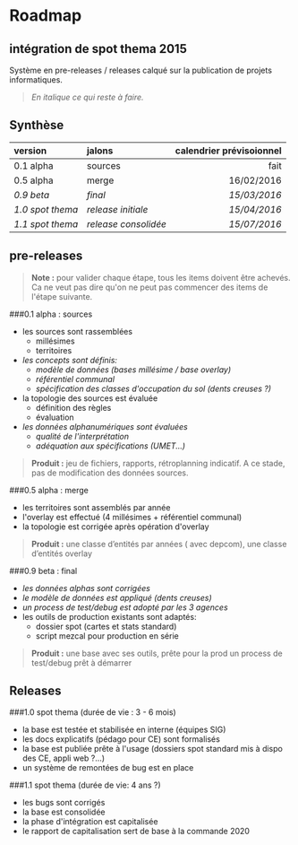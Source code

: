 Roadmap
======
intégration de spot thema 2015
------
Système en pre-releases / releases calqué sur la publication de projets informatiques.

> *En italique ce qui reste à faire.*

Synthèse
------
|version|jalons|calendrier prévisoionnel|
|:---|:---|---:|
|0.1 alpha|sources|fait|
|0.5 alpha|merge|16/02/2016|
|*0.9 beta*|*final*|*15/03/2016*|
|*1.0 spot thema*|*release initiale*|*15/04/2016*|
|*1.1 spot thema*|*release consolidée*|*15/07/2016*|

pre-releases
------

> **Note :** pour valider chaque étape, tous les items doivent être achevés. Ca ne veut pas dire qu'on ne peut pas commencer des items de l'étape suivante.

###0.1 alpha : sources

 - les sources sont rassemblées
	 - millésimes
	 - territoires
 - *les concepts sont définis:*
	 - *modèle de données (bases millésime / base overlay)*
	 - *référentiel communal*
	 - *spécification des classes d'occupation du sol (dents creuses ?)*
 - la topologie des sources est évaluée
	 - définition des règles
	 - évaluation
 - *les données alphanumériques sont évaluées*
	 - *qualité de l'interprétation*
	 - *adéquation aux spécifications (UMET...)*

> **Produit :**
 > jeu de fichiers, rapports, rétroplanning indicatif.
 > A ce stade, pas de modification des données sources.

###0.5 alpha : merge
 - les territoires sont assemblés par année
 - l'overlay est effectué (4 millésimes + référentiel communal)
 - la topologie est corrigée après opération d'overlay

> **Produit :**
 > une classe d’entités par années ( avec depcom), une classe d’entités overlay

###0.9 beta : final
- *les données alphas sont corrigées*
- *le modèle de données est appliqué (dents creuses)*
- *un process de test/debug est adopté par les 3 agences*
- les outils de production existants sont adaptés:
	- dossier spot (cartes et stats standard)
	- script mezcal pour production en série
 
> **Produit :**
 > une base avec ses outils, prête pour la prod
 > un process de test/debug prêt à démarrer

Releases
---
###1.0 spot thema (durée de vie : 3 - 6 mois)
- la base est testée et stabilisée en interne (équipes SIG)
- les docs explicatifs (pédago pour CE) sont formalisés
- la base est publiée prête à l'usage (dossiers spot standard mis à dispo des CE, appli web ?...)
- un système de remontées de bug est en place

###1.1 spot thema (durée de vie: 4 ans ?) 
- les bugs sont corrigés
- la base est consolidée
- la phase d'intégration est capitalisée
- le rapport de capitalisation sert de base à la commande 2020
